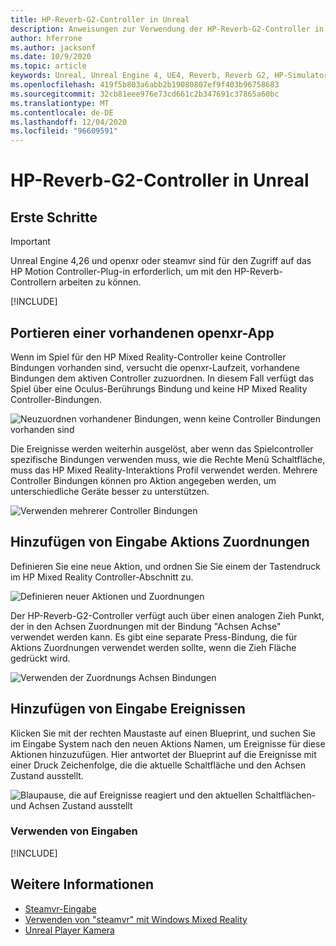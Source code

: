 ```yaml
---
title: HP-Reverb-G2-Controller in Unreal
description: Anweisungen zur Verwendung der HP-Reverb-G2-Controller in openxr und steamvr
author: hferrone
ms.author: jacksonf
ms.date: 10/9/2020
ms.topic: article
keywords: Unreal, Unreal Engine 4, UE4, Reverb, Reverb G2, HP-Simulator G2, gemischte Realität, Entwicklung, Bewegungs Controller, Benutzereingaben, Features, neues Projekt, Emulator, Dokumentation, Handbücher, Features, holograms, Spieleentwicklung, Mixed Reality-Headset, Windows Mixed Reality-Headset, Virtual Reality-Headset
ms.openlocfilehash: 419f5b803a6abb2b19080807ef9f403b96758683
ms.sourcegitcommit: 32cb81eee976e73cd661c2b347691c37865a60bc
ms.translationtype: MT
ms.contentlocale: de-DE
ms.lasthandoff: 12/04/2020
ms.locfileid: "96609591"
---
```

# <a name="hp-reverb-g2-controllers-in-unreal"></a>HP-Reverb-G2-Controller in Unreal 

## <a name="getting-started"></a>Erste Schritte

> [!IMPORTANT]
> Unreal Engine 4,26 und openxr oder steamvr sind für den Zugriff auf das HP Motion Controller-Plug-in erforderlich, um mit den HP-Reverb-Controllern arbeiten zu können.

[!INCLUDE[](includes/tabs-g2-controllers-in-unreal.md)]

## <a name="porting-an-existing-openxr-app"></a>Portieren einer vorhandenen openxr-App 

Wenn im Spiel für den HP Mixed Reality-Controller keine Controller Bindungen vorhanden sind, versucht die openxr-Laufzeit, vorhandene Bindungen dem aktiven Controller zuzuordnen.  In diesem Fall verfügt das Spiel über eine Oculus-Berührungs Bindung und keine HP Mixed Reality Controller-Bindungen.

![Neuzuordnen vorhandener Bindungen, wenn keine Controller Bindungen vorhanden sind](images/reverb-g2-img-04.png)

Die Ereignisse werden weiterhin ausgelöst, aber wenn das Spielcontroller spezifische Bindungen verwenden muss, wie die Rechte Menü Schaltfläche, muss das HP Mixed Reality-Interaktions Profil verwendet werden.  Mehrere Controller Bindungen können pro Aktion angegeben werden, um unterschiedliche Geräte besser zu unterstützen.
   
![Verwenden mehrerer Controller Bindungen](images/reverb-g2-img-05.png)

## <a name="adding-input-action-mappings"></a>Hinzufügen von Eingabe Aktions Zuordnungen 

Definieren Sie eine neue Aktion, und ordnen Sie Sie einem der Tastendruck im HP Mixed Reality Controller-Abschnitt zu.

![Definieren neuer Aktionen und Zuordnungen](images/reverb-g2-img-02.png)

Der HP-Reverb-G2-Controller verfügt auch über einen analogen Zieh Punkt, der in den Achsen Zuordnungen mit der Bindung "Achsen Achse" verwendet werden kann.  Es gibt eine separate Press-Bindung, die für Aktions Zuordnungen verwendet werden sollte, wenn die Zieh Fläche gedrückt wird. 

![Verwenden der Zuordnungs Achsen Bindungen](images/reverb-g2-img-03.png)

## <a name="adding-input-events"></a>Hinzufügen von Eingabe Ereignissen

Klicken Sie mit der rechten Maustaste auf einen Blueprint, und suchen Sie im Eingabe System nach den neuen Aktions Namen, um Ereignisse für diese Aktionen hinzuzufügen.  Hier antwortet der Blueprint auf die Ereignisse mit einer Druck Zeichenfolge, die die aktuelle Schaltfläche und den Achsen Zustand ausstellt.

![Blaupause, die auf Ereignisse reagiert und den aktuellen Schaltflächen-und Achsen Zustand ausstellt](images/reverb-g2-img-06.png)

### <a name="using-input"></a>Verwenden von Eingaben 

[!INCLUDE[](includes/tabs-g2-controller-mapping-in-unreal.md)]

## <a name="see-also"></a>Weitere Informationen
* [Steamvr-Eingabe](https://docs.unrealengine.com/Platforms/VR/SteamVR/HowTo/SteamVRInput/index.html)
* [Verwenden von "steamvr" mit Windows Mixed Reality](https://docs.microsoft.com/windows/mixed-reality/enthusiast-guide/using-steamvr-with-windows-mixed-reality)
* [Unreal Player Kamera](https://docs.unrealengine.com/Programming/Tutorials/PlayerCamera/3/index.html)